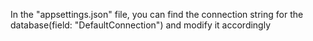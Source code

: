 In the "appsettings.json" file, you can find the connection string for the database(field: "DefaultConnection") and modify it accordingly
